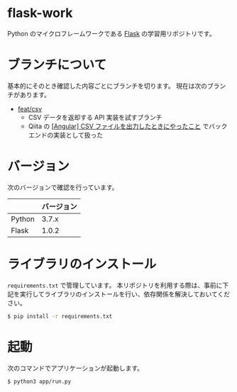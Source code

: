 # flask-work
Python のマイクロフレームワークである [Flask](https://palletsprojects.com/p/flask/) の学習用リポジトリです。

# ブランチについて
基本的にそのとき確認した内容ごとにブランチを切ります。
現在は次のブランチがあります。

* [feat/csv](https://github.com/ksh-fthr/flask-work/tree/feat/csv)
  * CSV データを返却する API 実装を試すブランチ
  * Qiita の [[Angular] CSV ファイルを出力したときにやったこと](https://qiita.com/ksh-fthr/items/29db7c5c7268ee1802c5) でバックエンドの実装として扱った

# バージョン
次のバージョンで確認を行っています。

|        | バージョン |
| ------ | ---------- |
| Python | 3.7.x      |
| Flask  | 1.0.2      |

# ライブラリのインストール
`requirements.txt` で管理しています。
本リポジトリを利用する際は、事前に下記を実行してライブラリのインストールを行い、依存関係を解決しておいてください。

```bash
$ pip install -r requirements.txt
```

# 起動
次のコマンドでアプリケーションが起動します。

```bash
$ python3 app/run.py
```
